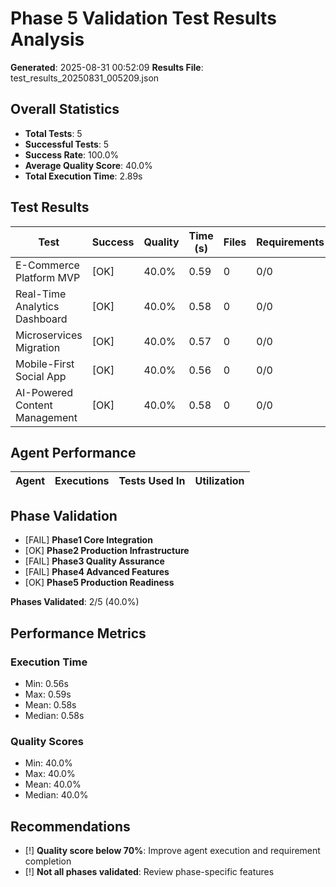# Phase 5 Validation Test Results Analysis

**Generated**: 2025-08-31 00:52:09
**Results File**: test_results_20250831_005209.json

## Overall Statistics

- **Total Tests**: 5
- **Successful Tests**: 5
- **Success Rate**: 100.0%
- **Average Quality Score**: 40.0%
- **Total Execution Time**: 2.89s

## Test Results

| Test | Success | Quality | Time (s) | Files | Requirements | Errors |
|------|---------|---------|----------|-------|--------------|--------|
| E-Commerce Platform MVP | [OK] | 40.0% | 0.59 | 0 | 0/0 | 0 |
| Real-Time Analytics Dashboard | [OK] | 40.0% | 0.58 | 0 | 0/0 | 0 |
| Microservices Migration | [OK] | 40.0% | 0.57 | 0 | 0/0 | 0 |
| Mobile-First Social App | [OK] | 40.0% | 0.56 | 0 | 0/0 | 0 |
| AI-Powered Content Management | [OK] | 40.0% | 0.58 | 0 | 0/0 | 0 |

## Agent Performance

| Agent | Executions | Tests Used In | Utilization |
|-------|------------|---------------|-------------|

## Phase Validation

- [FAIL] **Phase1 Core Integration**
- [OK] **Phase2 Production Infrastructure**
- [FAIL] **Phase3 Quality Assurance**
- [FAIL] **Phase4 Advanced Features**
- [OK] **Phase5 Production Readiness**

**Phases Validated**: 2/5 (40.0%)

## Performance Metrics

### Execution Time
- Min: 0.56s
- Max: 0.59s
- Mean: 0.58s
- Median: 0.58s

### Quality Scores
- Min: 40.0%
- Max: 40.0%
- Mean: 40.0%
- Median: 40.0%

## Recommendations

- [!] **Quality score below 70%**: Improve agent execution and requirement completion
- [!] **Not all phases validated**: Review phase-specific features
